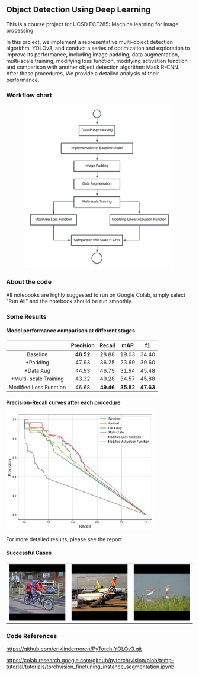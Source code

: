 ## Object Detection Using Deep Learning

This is a course project for UCSD ECE285: Machine learning for image processing

In this project, we implement a representative multi-object detection algorithm: YOLOv3, and conduct a series of optimization and exploration to improve its performance, including image padding, data augmentation, multi-scale training, modifying loss function, modifying activation function and comparison with another object detection algorithm: Mask R-CNN. After those procedures, We provide a detailed analysis of their performance.

### Workflow chart
<p align="center"><img src= "assets\WhatWeDid.png" width = '400px' >

### About the code

All notebooks are highly suggested to run on Google Colab, simply select "Run All" and the notebook should be run  smoothly.



### Some Results

#### Model performance comparison at different stages

|                        | Precision |  Recall   |    mAP    |    f1     |
| :--------------------: | :-------: | :-------: | :-------: | :-------: |
|        Baseline        | **48.52** |   28.88   |   19.03   |   34.40   |
|        +Padding        |   47.93   |   36.25   |   23.69   |   39.60   |
|       +Data Aug        |   44.93   |   46.79   |   31.94   |   45.48   |
| +Multi-scale Training  |   43.32   |   49.28   |   34.57   |   45.88   |
| Modified Loss Function |   46.68   | **49.46** | **35.82** | **47.63** |

#### Precision-Recall curves after each procedure

<img src = "assets\pre-recall.png" width = "400px">

For more detailed results, please see the report



#### Successful Cases

|                                                              |                                                              |                                                              |
| ------------------------------------------------------------ | ------------------------------------------------------------ | ------------------------------------------------------------ |
| <img src = "assets\s2.png" width = '400px'> | <img src = "assets\s3.png" width = '400px'> | <img src = "assets\s4.png" width = '400px'> |



### Code References

https://github.com/eriklindernoren/PyTorch-YOLOv3.git

<https://colab.research.google.com/github/pytorch/vision/blob/temp-tutorial/tutorials/torchvision_finetuning_instance_segmentation.ipynb>
